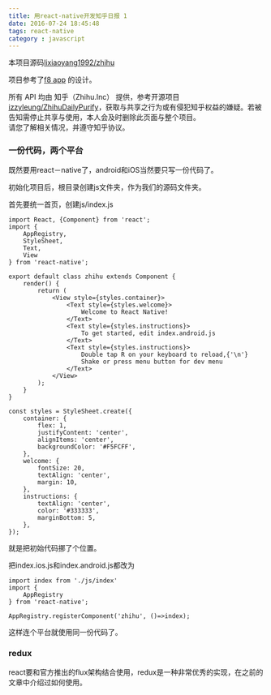 ```yaml
---
title: 用react-native开发知乎日报 1
date: 2016-07-24 18:45:48
tags: react-native
category : javascript
---
```


本项目源码[lixiaoyang1992/zhihu](https://github.com/lixiaoyang1992/zhihu)

项目参考了[f8 app](https://github.com/fbsamples/f8app) 的设计。  

所有 API 均由 知乎（Zhihu.Inc） 提供，参考开源项目[izzyleung/ZhihuDailyPurify](https://github.com/izzyleung/ZhihuDailyPurify/wiki/%E7%9F%A5%E4%B9%8E%E6%97%A5%E6%8A%A5-API-%E5%88%86%E6%9E%90)，获取与共享之行为或有侵犯知乎权益的嫌疑。若被告知需停止共享与使用，本人会及时删除此页面与整个项目。  
请您了解相关情况，并遵守知乎协议。

<!-- more -->
### 一份代码，两个平台  

既然要用react－native了，android和iOS当然要只写一份代码了。  

初始化项目后，根目录创建js文件夹，作为我们的源码文件夹。

首先要统一首页，创建js/index.js  

    import React, {Component} from 'react';
    import {
        AppRegistry,
        StyleSheet,
        Text,
        View
    } from 'react-native';

    export default class zhihu extends Component {
        render() {
            return (
                <View style={styles.container}>
                    <Text style={styles.welcome}>
                        Welcome to React Native!
                    </Text>
                    <Text style={styles.instructions}>
                        To get started, edit index.android.js
                    </Text>
                    <Text style={styles.instructions}>
                        Double tap R on your keyboard to reload,{'\n'}
                        Shake or press menu button for dev menu
                    </Text>
                </View>
            );
        }
    }

    const styles = StyleSheet.create({
        container: {
            flex: 1,
            justifyContent: 'center',
            alignItems: 'center',
            backgroundColor: '#F5FCFF',
        },
        welcome: {
            fontSize: 20,
            textAlign: 'center',
            margin: 10,
        },
        instructions: {
            textAlign: 'center',
            color: '#333333',
            marginBottom: 5,
        },
    });

就是把初始代码挪了个位置。

把index.ios.js和index.android.js都改为

    import index from './js/index'
    import {
        AppRegistry
    } from 'react-native';

    AppRegistry.registerComponent('zhihu', ()=>index);

这样连个平台就使用同一份代码了。

### redux  

react要和官方推出的flux架构结合使用，redux是一种非常优秀的实现，在之前的文章中介绍过如何使用。
